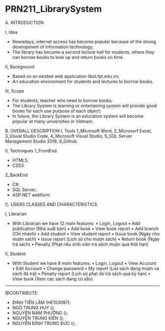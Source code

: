 # PRN211_LibrarySystem

A. INTRODUCTION

I, Idea
+ Nowadays, internet access has become popular because of the strong development of information technology;
+ The library has become a second lecture hall for students, where they can borrow books to look up and return books on time. 

II, Background
+ Based on an existed web application libol.fpt.edu.vn;
+ An education environment for students and lectures to borrow books.

III, Scope
+ For students, teacher who need to borrow books;
+ The Library System is learning or entertaining system will provide good books for each use purpose of each object;
+ In future, the Library System is an education system will become popular at many universities in Vietnam.

B. OVERALL DESCRIPTION
I, Tools
1_Microsoft Word, 
2_Microsorf Excel, 
3_Visual Studio Code, 
4_Microsoft Visual Studio, 
5_SQL Server Management Studio 2018, 
6_Github.

II, Techniques
1_FrontEnd
+ HTML5;
+ CSS3.

2_BackEnd
+ C#;
+ SQL Server;
+ ASP.NET webform

C. USERS CLASSES AND CHARACTERISTICS

I, Librarian
- With Librarian we have 12 main features:
•	Login, Logout
•	Add publication (Nhà xuất bản)
•	Add book
•	View book report
•	Add branch (Chi nhánh)
•	Add student
•	View student report
•	Issue book (Ngày cho mượn sách)
•	Issue report (Lịch sử cho mượn sách)
•	Return book (Ngày trả sách)
•	Penalty (Phạt nếu sinh viên trả sách muộn quá thời hạn)

II, Student
- With Student we have 8 main features:
•	Login, Logout
•	View Account
•	Edit Account
•	Change password
•	My report (List sách đang mượn và sách đã trả)
•	Penalty report (Lịch sử phạt do trả sách quá kỳ hạn)
•	View book (Xem các sách đang có sẵn)

*****************************************************************************************************************************
@CONTRIBUTE:
+ ĐINH TIẾN LÂM (HE153097);
+ NGÔ TRUNG HUY ();
+ NGUYÊN NAM PHƯƠNG ();
+ NGUYỄN TRUNG KIÊN ();
+ NGUYỄN ĐÌNH TRUNG ĐỨC ();
